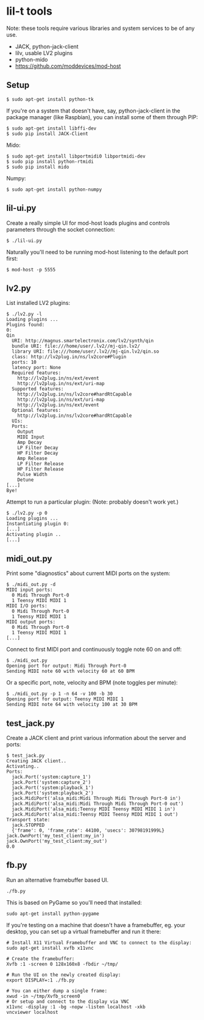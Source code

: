 # lil-t tools

Note: these tools require various libraries and system services to be of any use.

- JACK, python-jack-client
- lilv, usable LV2 plugins
- python-mido
- https://github.com/moddevices/mod-host


## Setup

```
$ sudo apt-get install python-tk
```

If you're on a system that doesn't have, say, python-jack-client in the package
manager (like Raspbian), you can install some of them through PIP:
```
$ sudo apt-get install libffi-dev
$ sudo pip install JACK-Client
```

Mido:
```
$ sudo apt-get install libportmidi0 libportmidi-dev
$ sudo pip install python-rtmidi
$ sudo pip install mido
```

Numpy:
```
$ sudo apt-get install python-numpy
```


## lil-ui.py

Create a really simple UI for mod-host loads plugins and controls parameters
through the socket connection:
```
$ ./lil-ui.py
```

Naturally you'll need to be running mod-host listening to the default port first:
```
$ mod-host -p 5555
```


## lv2.py

List installed LV2 plugins:
```
$ ./lv2.py -l
Loading plugins ...
Plugins found:
0:
Qin
  URI: http://magnus.smartelectronix.com/lv2/synth/qin
  bundle URI: file:///home/user/.lv2//mj-qin.lv2/
  library URI: file:///home/user/.lv2//mj-qin.lv2/qin.so
  class: http://lv2plug.in/ns/lv2core#Plugin
  ports: 10
  latency port: None
  Required features:
    http://lv2plug.in/ns/ext/event
    http://lv2plug.in/ns/ext/uri-map
  Supported features:
    http://lv2plug.in/ns/lv2core#hardRtCapable
    http://lv2plug.in/ns/ext/uri-map
    http://lv2plug.in/ns/ext/event
  Optional features:
    http://lv2plug.in/ns/lv2core#hardRtCapable
  UIs:
  Ports:
    Output
    MIDI Input
    Amp Decay
    LP Filter Decay
    HP Filter Decay
    Amp Release
    LP Filter Release
    HP Filter Release
    Pulse Width
    Detune
[...]
Bye!
```

Attempt to run a particular plugin: (Note: probably doesn't work yet.)
```
$ ./lv2.py -p 0
Loading plugins ...
Instantiating plugin 0:
[...]
Activating plugin ..
[...]
```


## midi_out.py

Print some "diagnostics" about current MIDI ports on the system:
```
$ ./midi_out.py -d
MIDI input ports:
  0 Midi Through Port-0
  1 Teensy MIDI MIDI 1
MIDI I/O ports:
  0 Midi Through Port-0
  1 Teensy MIDI MIDI 1
MIDI output ports:
  0 Midi Through Port-0
  1 Teensy MIDI MIDI 1
[...]
```

Connect to first MIDI port and continuously toggle note 60 on and off:
```
$ ./midi_out.py
Opening port for output: Midi Through Port-0
Sending MIDI note 60 with velocity 60 at 60 BPM
```

Or a specific port, note, velocity and BPM (note toggles per minute):
```
$ ./midi_out.py -p 1 -n 64 -v 100 -b 30
Opening port for output: Teensy MIDI MIDI 1
Sending MIDI note 64 with velocity 100 at 30 BPM
```


## test_jack.py

Create a JACK client and print various information about the server and ports:
```
$ test_jack.py
Creating JACK client..
Activating..
Ports:
  jack.Port('system:capture_1')
  jack.Port('system:capture_2')
  jack.Port('system:playback_1')
  jack.Port('system:playback_2')
  jack.MidiPort('alsa_midi:Midi Through Midi Through Port-0 in')
  jack.MidiPort('alsa_midi:Midi Through Midi Through Port-0 out')
  jack.MidiPort('alsa_midi:Teensy MIDI Teensy MIDI MIDI 1 in')
  jack.MidiPort('alsa_midi:Teensy MIDI Teensy MIDI MIDI 1 out')
Transport state:
  jack.STOPPED
  {'frame': 0, 'frame_rate': 44100, 'usecs': 30798191999L}
jack.OwnPort('my_test_client:my_in')
jack.OwnPort('my_test_client:my_out')
0.0
```


## fb.py

Run an alternative framebuffer based UI.
```
./fb.py
```

This is based on PyGame so you'll need that installed:
```
sudo apt-get install python-pygame
```

If you're testing on a machine that doesn't have a framebuffer, eg. your desktop,
you can set up a virtual framebuffer and run it there:
```
# Install X11 Virtual Framebuffer and VNC to connect to the display:
sudo apt-get install xvfb x11vnc

# Create the framebuffer:
Xvfb :1 -screen 0 128x160x8 -fbdir ~/tmp/

# Run the UI on the newly created display:
export DISPLAY=:1 ./fb.py

# You can either dump a single frame:
xwud -in ~/tmp/Xvfb_screen0
# Or setup and connect to the display via VNC
x11vnc -display :1 -bg -nopw -listen localhost -xkb
vncviewer localhost
```
